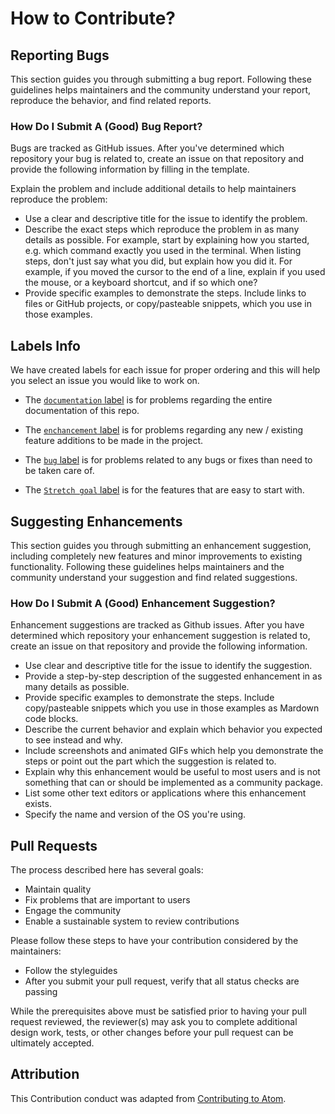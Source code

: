 # How to Contribute?

## Reporting Bugs
This section guides you through submitting a bug report. Following these guidelines helps maintainers and the community understand your report, reproduce the behavior, and find related reports.

### How Do I Submit A (Good) Bug Report?
Bugs are tracked as GitHub issues. After you've determined which repository your bug is related to, create an issue on that repository and provide the following information by filling in the template.

Explain the problem and include additional details to help maintainers reproduce the problem:

* Use a clear and descriptive title for the issue to identify the problem.
* Describe the exact steps which reproduce the problem in as many details as possible. For example, start by explaining how you started, e.g. which command exactly you used in the terminal. When listing steps, don't just say what you did, but explain how you did it. For example, if you moved the cursor to the end of a line, explain if you used the mouse, or a keyboard shortcut, and if so which one?
* Provide specific examples to demonstrate the steps. Include links to files or GitHub projects, or copy/pasteable snippets, which you use in those examples. 

## Labels Info

We have created labels for each issue for proper ordering and this will help you select an issue you would like to work on.

- The [`documentation` label](https://github.com/ashakhatri007/CSC510_Group25_Project1/projects/1?card_filter_query=label%3Adocumentation) is for problems regarding the entire documentation of this repo.

- The [`enchancement` label](https://github.com/ashakhatri007/CSC510_Group25_Project1/projects/1?card_filter_query=label%3Aenhancement) is for problems regarding any new / existing feature additions to be made in the project.

- The [`bug` label](https://github.com/ashakhatri007/CSC510_Group25_Project1/projects/1?card_filter_query=label%3Abug) is for problems related to any bugs or fixes than need to be taken care of.

- The [`Stretch goal` label](https://github.com/ashakhatri007/CSC510_Group25_Project1/projects/1?card_filter_query=label%3A%22good+first+issue%22) is for the features that are easy to start with. 


## Suggesting Enhancements

This section guides you through submitting an enhancement suggestion, including completely new features and minor improvements to existing functionality. Following these guidelines helps maintainers and the community understand your suggestion and find related suggestions.

### How Do I Submit A (Good) Enhancement Suggestion?
Enhancement suggestions are tracked as Github issues. After you have determined which repository your enhancement suggestion is related to, create an issue on that repository and provide the following information.

* Use clear and descriptive title for the issue to identify the suggestion.
* Provide a step-by-step description of the suggested enhancement in as many details as possible.
* Provide specific examples to demonstrate the steps. Include copy/pasteable snippets which you use in those examples as Mardown code blocks.
* Describe the current behavior and explain which behavior you expected to see instead and why.
* Include screenshots and animated GIFs which help you demonstrate the steps or point out the part which the suggestion is related to.
* Explain why this enhancement would be useful to most users and is not something that can or should be implemented as a community package.
* List some other text editors or applications where this enhancement exists.
* Specify the name and version of the OS you're using.


## Pull Requests
The process described here has several goals:
* Maintain quality
* Fix problems that are important to users
* Engage the community 
* Enable a sustainable system to review contributions

Please follow these steps to have your contribution considered by the maintainers:
* Follow the styleguides
* After you submit your pull request, verify that all status checks are passing

While the prerequisites above must be satisfied prior to having your pull request reviewed, the reviewer(s) may ask you to complete additional design work, tests, or other changes before your pull request can be ultimately accepted.

## Attribution
This Contribution conduct was adapted from [Contributing to Atom][contrib].

[contrib]: https://github.com/atom/atom/blob/master/CONTRIBUTING.md#how-can-i-contribute
